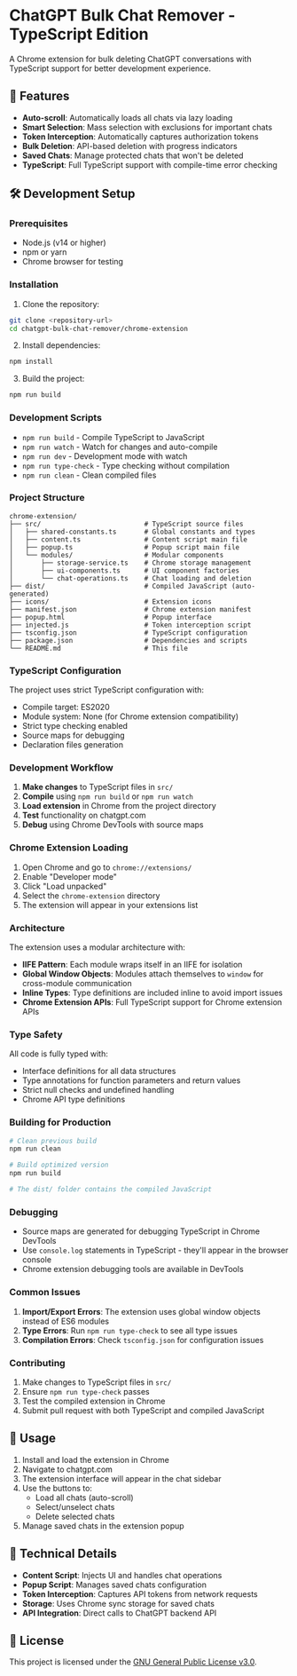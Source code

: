 # ChatGPT Bulk Chat Remover - TypeScript Edition

A Chrome extension for bulk deleting ChatGPT conversations with TypeScript support for better development experience.

## 🚀 Features

- **Auto-scroll**: Automatically loads all chats via lazy loading
- **Smart Selection**: Mass selection with exclusions for important chats
- **Token Interception**: Automatically captures authorization tokens
- **Bulk Deletion**: API-based deletion with progress indicators
- **Saved Chats**: Manage protected chats that won't be deleted
- **TypeScript**: Full TypeScript support with compile-time error checking

## 🛠️ Development Setup

### Prerequisites

- Node.js (v14 or higher)
- npm or yarn
- Chrome browser for testing

### Installation

1. Clone the repository:

```bash
git clone <repository-url>
cd chatgpt-bulk-chat-remover/chrome-extension
```

2. Install dependencies:

```bash
npm install
```

3. Build the project:

```bash
npm run build
```

### Development Scripts

- `npm run build` - Compile TypeScript to JavaScript
- `npm run watch` - Watch for changes and auto-compile
- `npm run dev` - Development mode with watch
- `npm run type-check` - Type checking without compilation
- `npm run clean` - Clean compiled files

### Project Structure

```
chrome-extension/
├── src/                          # TypeScript source files
│   ├── shared-constants.ts       # Global constants and types
│   ├── content.ts                # Content script main file
│   ├── popup.ts                  # Popup script main file
│   └── modules/                  # Modular components
│       ├── storage-service.ts    # Chrome storage management
│       ├── ui-components.ts      # UI component factories
│       └── chat-operations.ts    # Chat loading and deletion
├── dist/                         # Compiled JavaScript (auto-generated)
├── icons/                        # Extension icons
├── manifest.json                 # Chrome extension manifest
├── popup.html                    # Popup interface
├── injected.js                   # Token interception script
├── tsconfig.json                 # TypeScript configuration
├── package.json                  # Dependencies and scripts
└── README.md                     # This file
```

### TypeScript Configuration

The project uses strict TypeScript configuration with:

- Compile target: ES2020
- Module system: None (for Chrome extension compatibility)
- Strict type checking enabled
- Source maps for debugging
- Declaration files generation

### Development Workflow

1. **Make changes** to TypeScript files in `src/`
2. **Compile** using `npm run build` or `npm run watch`
3. **Load extension** in Chrome from the project directory
4. **Test** functionality on chatgpt.com
5. **Debug** using Chrome DevTools with source maps

### Chrome Extension Loading

1. Open Chrome and go to `chrome://extensions/`
2. Enable "Developer mode"
3. Click "Load unpacked"
4. Select the `chrome-extension` directory
5. The extension will appear in your extensions list

### Architecture

The extension uses a modular architecture with:

- **IIFE Pattern**: Each module wraps itself in an IIFE for isolation
- **Global Window Objects**: Modules attach themselves to `window` for cross-module communication
- **Inline Types**: Type definitions are included inline to avoid import issues
- **Chrome Extension APIs**: Full TypeScript support for Chrome extension APIs

### Type Safety

All code is fully typed with:

- Interface definitions for all data structures
- Type annotations for function parameters and return values
- Strict null checks and undefined handling
- Chrome API type definitions

### Building for Production

```bash
# Clean previous build
npm run clean

# Build optimized version
npm run build

# The dist/ folder contains the compiled JavaScript
```

### Debugging

- Source maps are generated for debugging TypeScript in Chrome DevTools
- Use `console.log` statements in TypeScript - they'll appear in the browser console
- Chrome extension debugging tools are available in DevTools

### Common Issues

1. **Import/Export Errors**: The extension uses global window objects instead of ES6 modules
2. **Type Errors**: Run `npm run type-check` to see all type issues
3. **Compilation Errors**: Check `tsconfig.json` for configuration issues

### Contributing

1. Make changes to TypeScript files in `src/`
2. Ensure `npm run type-check` passes
3. Test the compiled extension in Chrome
4. Submit pull request with both TypeScript and compiled JavaScript

## 📝 Usage

1. Install and load the extension in Chrome
2. Navigate to chatgpt.com
3. The extension interface will appear in the chat sidebar
4. Use the buttons to:
   - Load all chats (auto-scroll)
   - Select/unselect chats
   - Delete selected chats
5. Manage saved chats in the extension popup

## 🔧 Technical Details

- **Content Script**: Injects UI and handles chat operations
- **Popup Script**: Manages saved chats configuration
- **Token Interception**: Captures API tokens from network requests
- **Storage**: Uses Chrome sync storage for saved chats
- **API Integration**: Direct calls to ChatGPT backend API

## 📄 License

This project is licensed under the [GNU General Public License v3.0](LICENSE).

